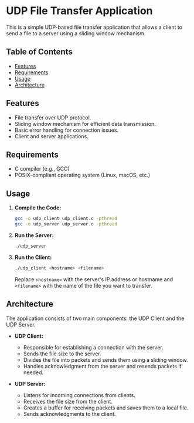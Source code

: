 # UDP File Transfer Application

This is a simple UDP-based file transfer application that allows a client to send a file to a server using a sliding window mechanism.

## Table of Contents

- [Features](#features)
- [Requirements](#requirements)
- [Usage](#usage)
- [Architecture](#architecture)

## Features

- File transfer over UDP protocol.
- Sliding window mechanism for efficient data transmission.
- Basic error handling for connection issues.
- Client and server applications.

## Requirements

- C compiler (e.g., GCC)
- POSIX-compliant operating system (Linux, macOS, etc.)

## Usage

1. **Compile the Code:**

    ```bash
    gcc -o udp_client udp_client.c -pthread
    gcc -o udp_server udp_server.c -pthread
    ```

2. **Run the Server:**

    ```bash
    ./udp_server
    ```

3. **Run the Client:**

    ```bash
    ./udp_client <hostname> <filename>
    ```

    Replace `<hostname>` with the server's IP address or hostname and `<filename>` with the name of the file you want to transfer.

## Architecture

The application consists of two main components: the UDP Client and the UDP Server.

- **UDP Client:**
  - Responsible for establishing a connection with the server.
  - Sends the file size to the server.
  - Divides the file into packets and sends them using a sliding window.
  - Handles acknowledgment from the server and resends packets if needed.

- **UDP Server:**
  - Listens for incoming connections from clients.
  - Receives the file size from the client.
  - Creates a buffer for receiving packets and saves them to a local file.
  - Sends acknowledgments to the client.
